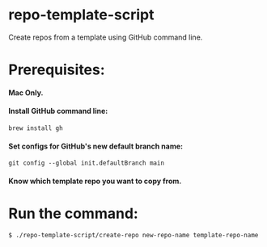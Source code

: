 # repo-template-script

Create repos from a template using GitHub command line.

# Prerequisites:

#### Mac Only.

#### Install GitHub command line:

```
brew install gh
```

#### Set configs for GitHub's new default branch name:

```
git config --global init.defaultBranch main
```

#### Know which template repo you want to copy from.

# Run the command:

```
$ ./repo-template-script/create-repo new-repo-name template-repo-name
```
